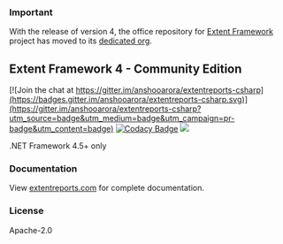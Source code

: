 ### Important

With the release of version 4, the office repository for [Extent Framework](https://github.com/extent-framework) project has moved to its [dedicated org](https://github.com/extent-framework).


## Extent Framework 4 - Community Edition

[![Join the chat at https://gitter.im/anshooarora/extentreports-csharp](https://badges.gitter.im/anshooarora/extentreports-csharp.svg)](https://gitter.im/anshooarora/extentreports-csharp?utm_source=badge&utm_medium=badge&utm_campaign=pr-badge&utm_content=badge)
[![Codacy Badge](https://api.codacy.com/project/badge/Grade/8d4e66d07b9e4ebca7cef7c5b5eb7ba2)](https://www.codacy.com/app/anshooarora/extentreports-csharp?utm_source=github.com&amp;utm_medium=referral&amp;utm_content=extent-framework/extentreports-csharp&amp;utm_campaign=Badge_Grade)
![](https://img.shields.io/github/license/extent-framework/extentreports-csharp.svg?style=plastic)

.NET Framework 4.5+ only

### Documentation

View [extentreports.com](http://extentreports.com/docs/versions/4/net/) for complete documentation.

### License

Apache-2.0
